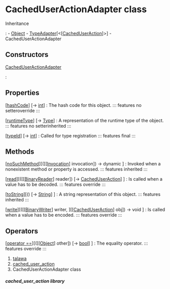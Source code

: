 
<div>

# CachedUserActionAdapter class

</div>



Inheritance

:   -   [Object](https://api.flutter.dev/flutter/dart-core/Object-class.html)
    -   [TypeAdapter](https://pub.dev/documentation/hive/2.2.3/hive/TypeAdapter-class.html)[\<[[CachedUserAction](../models_caching_cached_user_action/CachedUserAction-class.html)]\>]
    -   CachedUserActionAdapter



## Constructors

[CachedUserActionAdapter](../models_caching_cached_user_action/CachedUserActionAdapter/CachedUserActionAdapter.html)

:   



## Properties

[[hashCode](../models_caching_cached_user_action/CachedUserActionAdapter/hashCode.html)] [→ [int](https://api.flutter.dev/flutter/dart-core/int-class.html)]
:   The hash code for this object.
    ::: features
    no setteroverride
    :::

[[runtimeType](https://api.flutter.dev/flutter/dart-core/Object/runtimeType.html)] [→ [Type](https://api.flutter.dev/flutter/dart-core/Type-class.html)]
:   A representation of the runtime type of the object.
    ::: features
    no setterinherited
    :::

[[typeId](../models_caching_cached_user_action/CachedUserActionAdapter/typeId.html)] [→ [int](https://api.flutter.dev/flutter/dart-core/int-class.html)]
:   Called for type registration
    ::: features
    final
    :::



## Methods

[[noSuchMethod](https://api.flutter.dev/flutter/dart-core/Object/noSuchMethod.html)][([[[Invocation](https://api.flutter.dev/flutter/dart-core/Invocation-class.html)] invocation]) → dynamic ]
:   Invoked when a nonexistent method or property is accessed.
    ::: features
    inherited
    :::

[[read](../models_caching_cached_user_action/CachedUserActionAdapter/read.html)][([[[BinaryReader](https://pub.dev/documentation/hive/2.2.3/hive/BinaryReader-class.html)] reader]) [→ [CachedUserAction](../models_caching_cached_user_action/CachedUserAction-class.html)] ]
:   Is called when a value has to be decoded.
    ::: features
    override
    :::

[[toString](https://api.flutter.dev/flutter/dart-core/Object/toString.html)][() [→ [String](https://api.flutter.dev/flutter/dart-core/String-class.html)] ]
:   A string representation of this object.
    ::: features
    inherited
    :::

[[write](../models_caching_cached_user_action/CachedUserActionAdapter/write.html)][([[[BinaryWriter](https://pub.dev/documentation/hive/2.2.3/hive/BinaryWriter-class.html)] writer, ][[[CachedUserAction](../models_caching_cached_user_action/CachedUserAction-class.html)] obj]) → void ]
:   Is called when a value has to be encoded.
    ::: features
    override
    :::



## Operators

[[operator ==](../models_caching_cached_user_action/CachedUserActionAdapter/operator_equals.html)][([[[Object](https://api.flutter.dev/flutter/dart-core/Object-class.html)] other]) [→ [bool](https://api.flutter.dev/flutter/dart-core/bool-class.html)] ]
:   The equality operator.
    ::: features
    override
    :::







1.  [talawa](../index.html)
2.  [cached_user_action](../models_caching_cached_user_action/)
3.  CachedUserActionAdapter class

##### cached_user_action library







